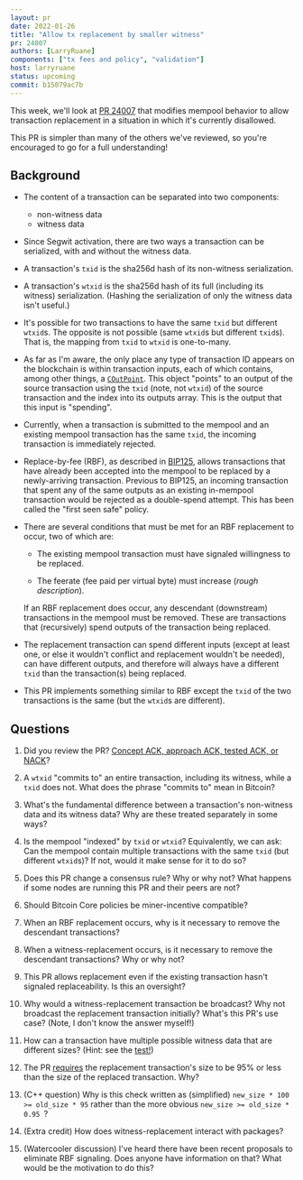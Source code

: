 ```yaml
---
layout: pr
date: 2022-01-26
title: "Allow tx replacement by smaller witness"
pr: 24007
authors: [LarryRuane]
components: ["tx fees and policy", "validation"]
host: larryruane
status: upcoming
commit: b15079ac7b
---
```


This week, we'll look at [PR 24007](https://github.com/bitcoin/bitcoin/pull/24007)
that modifies mempool behavior to allow transaction replacement in a situation
in which it's currently disallowed.

This PR is simpler than many of the others we've reviewed, so you're encouraged
to go for a full understanding!

## Background

* The content of a transaction can be separated into two components:
  - non-witness data
  - witness data

* Since Segwit activation, there are two ways a transaction can be serialized,
  with and without the witness data.

* A transaction's `txid` is the sha256d hash of its non-witness serialization.

* A transaction's `wtxid` is the sha256d hash of its full (including its witness)
  serialization.
  (Hashing the serialization of only the witness data isn't useful.)

* It's possible for two transactions to have the same `txid` but different
  `wtxid`s. The opposite is not possible (same `wtxid`s but different `txid`s).
  That is, the mapping from `txid` to `wtxid` is one-to-many.

* As far as I'm aware, the only place any type of transaction ID appears
  on the blockchain is within transaction inputs, each of which contains,
  among other things, a
  [`COutPoint`](https://doxygen.bitcoincore.org/class_c_out_point.html).
  This object "points" to an output of the source transaction using the
  `txid` (note, not `wtxid`) of the source transaction and the index
  into its outputs array. This is the output that this input is "spending".

* Currently, when a transaction is submitted to the mempool and an
  existing mempool transaction has the same `txid`, the incoming
  transaction is immediately rejected.

* Replace-by-fee (RBF), as described in
  [BIP125](https://github.com/bitcoin/bips/blob/master/bip-0125.mediawiki),
  allows transactions that have already been accepted into the mempool to
  be replaced by a newly-arriving transaction. Previous to BIP125, an
  incoming transaction that spent any of the same outputs as an existing
  in-mempool transaction would be rejected as a double-spend attempt.
  This has been called the "first seen safe" policy. 

* There are several conditions that must be met for an RBF replacement
  to occur, two of which are:

  - The existing mempool transaction must have signaled willingness to
    be replaced.

  - The feerate (fee paid per virtual byte) must increase (_rough description_).

  If an RBF replacement does occur, any descendant (downstream) transactions
  in the mempool must be removed. These are transactions that (recursively)
  spend outputs of the transaction being replaced.

* The replacement transaction can spend different inputs (except at least
  one, or else it wouldn't conflict and replacement wouldn't be needed),
  can have different outputs, and therefore will always have a different
  `txid` than the transaction(s) being replaced.

* This PR implements something similar to RBF except the `txid` of the
  two transactions is the same (but the `wtxid`s are different).

## Questions

1. Did you review the PR?
   [Concept ACK, approach ACK, tested ACK, or NACK](https://github.com/bitcoin/bitcoin/blob/master/CONTRIBUTING.md#peer-review)?

1. A `wtxid` "commits to" an entire transaction, including its witness,
   while a `txid` does not. What does the phrase "commits to" mean in Bitcoin?

1. What's the fundamental difference between a transaction's non-witness
   data and its witness data? Why are these treated separately in some ways?

1. Is the mempool "indexed" by `txid` or `wtxid`? Equivalently, we can
   ask: Can the mempool contain multiple transactions with the same `txid`
   (but different `wtxid`s)? If not, would it make sense for it to do so?

1. Does this PR change a consensus rule? Why or why not? What happens
   if some nodes are running this PR and their peers are not?

1. Should Bitcoin Core policies be miner-incentive compatible?

1. When an RBF replacement occurs, why is it necessary to remove the
   descendant transactions?

1. When a witness-replacement occurs, is it necessary to remove the
   descendant transactions? Why or why not?

1. This PR allows replacement even if the existing transaction hasn't
   signaled replaceability. Is this an oversight?

1. Why would a witness-replacement transaction be broadcast? Why not
   broadcast the replacement transaction initially? What's this PR's
   use case? (Note, I don't know the answer myself!)

1. How can a transaction have multiple possible witness data that are
   different sizes? (Hint: see the
   [test!](https://github.com/bitcoin/bitcoin/pull/24007/commits/b15079ac7bc539df9854069b834f9ca437e79b8e#diff-bfc6ef96f9f5a9f10cabf5c2c18e832191e3f556f6fab0be240df109865216d8R51))

1. The PR
   [requires](https://github.com/bitcoin/bitcoin/pull/24007/files#diff-97c3a52bc5fad452d82670a7fd291800bae20c7bc35bb82686c2c0a4ea7b5b98R928)
   the replacement transaction's size to be 95% or less than the
   size of the replaced transaction. Why?

1. (C++ question) Why is this check written as (simplified)
   `new_size * 100 >= old_size * 95`
   rather than the more obvious
   `new_size >= old_size * 0.95 `?

1. (Extra credit) How does witness-replacement interact with packages?

1. (Watercooler discussion) I've heard there have been recent proposals
   to eliminate RBF signaling. Does anyone have information on that?
   What would be the motivation to do this?

<!-- TODO: After meeting, uncomment and add meeting log between the irc tags
## Meeting Log

{% irc %}
{% endirc %}
-->
